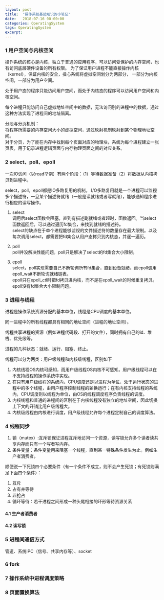 ```yaml
---    
layout: post
title:  "操作系统基础知识的小笔记"
date:   2018-07-16 00:00:00
categories: OperatingSystem
tags: OperatingSystem
excerpt: 
---
```


### 1 用户空间与内核空间

操作系统的核心是内核，独立于普通的应用程序，可以访问受保护的内存空间，也有访问底层硬件设备的所有权限。
为了保证用户进程不能直接操作内核（kernel），保证内核的安全，操心系统将虚拟空间划分为两部分，
一部分为内核空间，一部分为用户空间。

处于用户态的程序只能访问用户空间，而处于内核态的程序可以访问用户空间和内核空间。

每个进程只能访问自己虚拟地址空间中的数据，无法访问别的进程中的数据，通过这种方法实现了进程间的地址隔离。

分段与分页机制：  
将程序所需要的内存空间大小的虚拟空间，通过映射机制映射到某个物理地址空间。  
对于分页，为了能在内存中找到每个页面对应的物理块，系统为每个进程建立一张页表，用于记录进程逻辑页面与内存物理页面之间的对应关系。  


### 2 select、poll、epoll

一次IO访问（以read举例）有两个阶段：（1）等待数据准备（2）将数据从内核拷贝到进程中。

select，poll，epoll都是IO多路复用的机制。
I/O多路复用就是一个进程可以监视多个描述符，一旦某个描述符就绪（一般是读就绪或者写就绪），能够通知程序进行相应的读写操作。

1. select  
调用后select函数会阻塞，直到有描述副就绪或者超时，函数返回。当select函数返回后，可以通过遍历fd集合，来找到就绪的描述符。  
select的缺点在于单个进程能够监视的文件描述符的数量存在最大限制。以及每次调用select，都需要把fd集合从用户态拷贝到内核态，并逐一遍历。

2. poll  
poll并没解决性能问题，poll只是解决了select的fd集合大小限制。  

3. epoll  
select，poll实现需要自己不断轮询所有fd集合，直到设备就绪，而epoll调用epoll_wait不断轮询就绪链表。  
epoll只在epoll_ctl时把fd拷贝进内核，而不是在epoll_wait的时候重复拷贝。  
epoll没有fd集合大小限制问题。

### 3 进程与线程

进程是操作系统资源分配的基本单位，线程是CPU调度的基本单位。

同一进程中的所有线程都具有相同的地址空间（进程的地址空间）。

线程共享进程的资源（例如进程代码段、打开的文件），同时拥有自己的id、堆栈、优先级等。

进程的几种状态：就绪、运行、阻塞、终止。

线程可以分为两类：用户级线程和内核级线程，区别如下
1. 内核线程OS内核可感知，而用户级线程OS内核不可感知。用户级线程可以在不支持线程的操作系统中实现。  
2. 在只有用户级线程的系统内，CPU调度还是以进程为单位，处于运行状态的进程中的多个线程，由用户程序控制线程的轮换运行；在有内核支持线程的系统内，CPU调度则以线程为单位，由OS的线程调度程序负责线程的调度。  
3. 内核线程和普通的进程间的区别在于内核线程没有独立的地址空间，因此切换上下文的开销比用户级线程大。  
4. 内核级线程由内核进行调度，用户级线程允许每个进程定制自己的调度算法。

### 4 线程同步

1. 锁（mutex）:互斥锁保证进程互斥地访问一个资源，读写锁允许多个读者读共享内存而只有一个写者写内存。
2. 条件变量：条件变量用来阻塞一个线程，直到某一特殊条件发生为止。例如生产者消费者。

顺便说一下死锁四个必要条件（有一个条件不成立，则不会产生死锁；有死锁则满足下面四个条件）：
1. 互斥
2. 占有并等待
3. 非抢占
4. 循环等待：若干进程之间形成一种头尾相接的环形等待资源关系 


#### 4.1 生产者消费者


#### 4.2 读写锁


### 5 进程间通信方式

管道、系统IPC（信号、共享内存等）、socket

### 6 fork

### 7 操作系统中进程调度策略

### 8 页面置换算法
